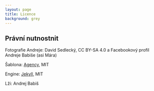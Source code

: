 ```yaml
---
layout: page
title: Licence
background: grey
---
```

<div class="col-lg-12 text-center">
	<h2 class="section-heading text-uppercase">Právní nutnostnit</h2>
</div>

Fotografie Andreje: David Sedlecký, CC BY-SA 4.0 a Facebookový profil Andreje Babiše (asi Mára)

Šablona: [Agency](https://github.com/raviriley/agency-jekyll-theme), MIT

Engine: [Jekyll](https://jekyllrb.com/), MIT

Lži: Andrej Babiš

